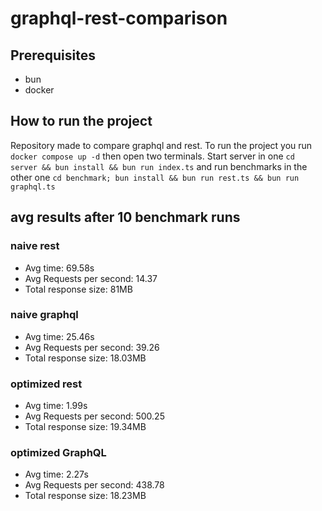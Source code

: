 # graphql-rest-comparison

## Prerequisites
- bun
- docker

## How to run the project
Repository made to compare graphql and rest. 
To run the project you run
`docker compose up -d`
then open two terminals. Start server in one `cd server && bun install && bun run index.ts`
and run benchmarks in the other one `cd benchmark; bun install && bun run rest.ts && bun run graphql.ts`

## avg results after 10 benchmark runs
### naive rest
- Avg time: 69.58s
- Avg Requests per second: 14.37
- Total response size: 81MB
### naive graphql
- Avg time: 25.46s
- Avg Requests per second: 39.26
- Total response size: 18.03MB
### optimized rest
- Avg time: 1.99s
- Avg Requests per second: 500.25
- Total response size: 19.34MB
### optimized GraphQL
- Avg time: 2.27s
- Avg Requests per second: 438.78
- Total response size: 18.23MB


